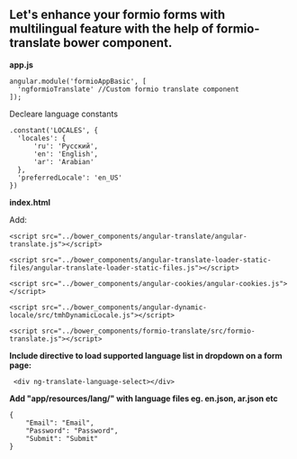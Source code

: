 Let's enhance your formio forms with multilingual feature with the help of formio-translate bower component.
--------------------------------------------------------------------------------------------------------------------
**app.js**
```
angular.module('formioAppBasic', [
  'ngformioTranslate' //Custom formio translate component
]);
```
Decleare language constants
```
.constant('LOCALES', {
  'locales': {
      'ru': 'Русский',
      'en': 'English',
      'ar': 'Arabian'
  },
  'preferredLocale': 'en_US'
})
```

**index.html**

Add:
```
<script src="../bower_components/angular-translate/angular-translate.js"></script>
```
```
<script src="../bower_components/angular-translate-loader-static-files/angular-translate-loader-static-files.js"></script> 
```
```
<script src="../bower_components/angular-cookies/angular-cookies.js"></script>
```
```
<script src="../bower_components/angular-dynamic-locale/src/tmhDynamicLocale.js"></script>
```
```
<script src="../bower_components/formio-translate/src/formio-translate.js"></script> 
```

**Include directive to load supported language list in dropdown on a form page:**
```
 <div ng-translate-language-select></div>
```

**Add "app/resources/lang/" with language files eg. en.json, ar.json etc**
```
{
    "Email": "Email",
    "Password": "Password",
    "Submit": "Submit"
}
```